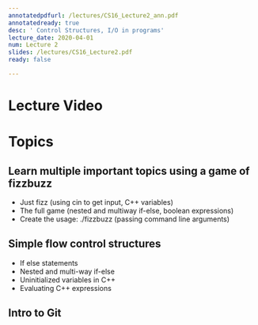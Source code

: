 ```yaml
---
annotatedpdfurl: /lectures/CS16_Lecture2_ann.pdf
annotatedready: true
desc: ' Control Structures, I/O in programs'
lecture_date: 2020-04-01
num: Lecture 2
slides: /lectures/CS16_Lecture2.pdf
ready: false

---
```


# Lecture Video



# Topics

## Learn multiple important topics using a game of fizzbuzz

* Just fizz (using cin to get input, C++ variables)
* The full game (nested and multiway if-else, boolean expressions)
* Create the usage: ./fizzbuzz <number> (passing command line arguments)

## Simple flow control structures

* If else statements
* Nested and multi-way if-else
* Uninitialized variables in C++
* Evaluating C++ expressions

## Intro to Git
